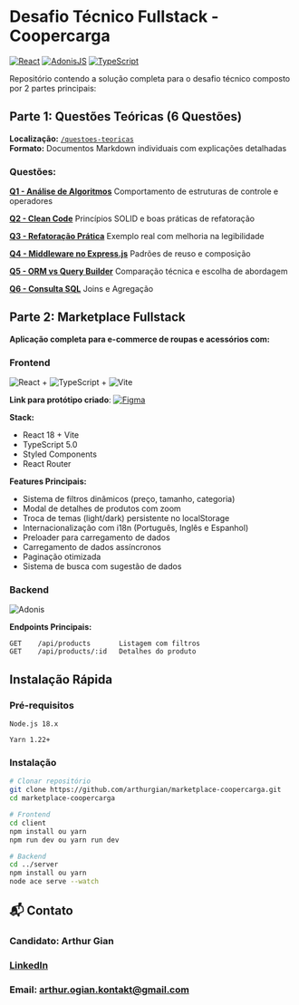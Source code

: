 # Desafio Técnico Fullstack - Coopercarga

[![React](https://img.shields.io/badge/React-18.2-blue?logo=react)](https://react.dev/)
[![AdonisJS](https://img.shields.io/badge/AdonisJS-5.9-green?logo=adonisjs)](https://adonisjs.com/)
[![TypeScript](https://img.shields.io/badge/TypeScript-5.0-darkblue?logo=typescript)](https://www.typescriptlang.org/)

Repositório contendo a solução completa para o desafio técnico composto por 2 partes principais:

## Parte 1: Questões Teóricas (6 Questões)

**Localização:** [`/questoes-teoricas`](./questoes-teoricas)  
**Formato:** Documentos Markdown individuais com explicações detalhadas

### Questões:

**[Q1 - Análise de Algoritmos](./questoes-teoricas/questao-1.md)**
Comportamento de estruturas de controle e operadores

**[Q2 - Clean Code](./questoes-teoricas/questao-2.md)**
Princípios SOLID e boas práticas de refatoração

**[Q3 - Refatoração Prática](./questoes-teoricas/questao-3.md)**
Exemplo real com melhoria na legibilidade

**[Q4 - Middleware no Express.js](./questoes-teoricas/questao-4.md)**
Padrões de reuso e composição

**[Q5 - ORM vs Query Builder](./questoes-teoricas/questao-5.md)**
Comparação técnica e escolha de abordagem

**[Q6 - Consulta SQL](./questoes-teoricas/questao-6.md)**
Joins e Agregação

## Parte 2: Marketplace Fullstack

**Aplicação completa para e-commerce de roupas e acessórios com:**

### Frontend

![React][React.js] + ![TypeScript][TypeScript] + ![Vite][Vite]

**Link para protótipo criado**: [![Figma](https://img.shields.io/badge/Figma-F24E1E?style=for-the-badge&logo=figma&logoColor=white)](https://www.figma.com/design/MZobEJ4ZfeeYRBaXifs5wv/Coopercarga---Prot%C3%B3tipo-do-Sistema-Desafio?node-id=0-1&t=sdunIm2oCu6ZgHrN-1)

**Stack:**

- React 18 + Vite
- TypeScript 5.0
- Styled Components
- React Router

**Features Principais:**

- Sistema de filtros dinâmicos (preço, tamanho, categoria)  
- Modal de detalhes de produtos com zoom  
- Troca de temas (light/dark) persistente no localStorage  
- Internacionalização com i18n (Português, Inglês e Espanhol)  
- Preloader para carregamento de dados  
- Carregamento de dados assíncronos  
- Paginação otimizada  
- Sistema de busca com sugestão de dados

### Backend

![Adonis][Adonis]

**Endpoints Principais:**

```http
GET    /api/products       Listagem com filtros
GET    /api/products/:id   Detalhes do produto
```

## Instalação Rápida

### Pré-requisitos

    Node.js 18.x
    
    Yarn 1.22+

### Instalação

```bash
# Clonar repositório
git clone https://github.com/arthurgian/marketplace-coopercarga.git
cd marketplace-coopercarga

# Frontend
cd client
npm install ou yarn
npm run dev ou yarn run dev

# Backend
cd ../server
npm install ou yarn
node ace serve --watch
```

## 📬 Contato

### Candidato: Arthur Gian

### [LinkedIn](https://linkedin.com/in/arthur-gian)

### Email: arthur.ogian.kontakt@gmail.com

<!-- MARKDOWN LINKS & IMAGES -->

[React.js]: https://img.shields.io/badge/React-20232A?style=for-the-badge&logo=react&logoColor=61DAFB
[TypeScript]: https://img.shields.io/badge/TypeScript-007ACC?style=for-the-badge&logo=typescript&logoColor=white
[Vite]: https://img.shields.io/badge/Vite-646CFF?style=for-the-badge&logo=vite&logoColor=white
[Adonis]: https://img.shields.io/badge/AdonisJS-220052?style=for-the-badge&logo=adonisjs&logoColor=white
